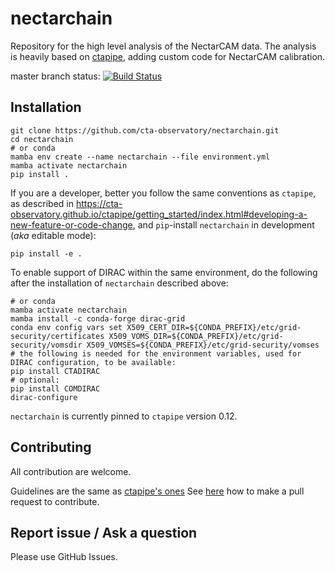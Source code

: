 # nectarchain

Repository for the high level analysis of the NectarCAM data.
The analysis is heavily based on [ctapipe](https://github.com/cta-observatory/ctapipe), adding custom code for NectarCAM calibration.

master branch status: [![Build Status](https://travis-ci.org/cta-observatory/nectarchain.svg?branch=master)](https://travis-ci.org/cta-observatory/nectarchain)

## Installation

```shell
git clone https://github.com/cta-observatory/nectarchain.git
cd nectarchain
# or conda
mamba env create --name nectarchain --file environment.yml
mamba activate nectarchain
pip install .
```
If you are a developer, better you follow the same conventions as `ctapipe`, as described in https://cta-observatory.github.io/ctapipe/getting_started/index.html#developing-a-new-feature-or-code-change, and `pip`-install `nectarchain` in development (_aka_ editable mode):

```shell
pip install -e .
```

To enable support of DIRAC within the same environment, do the following after the installation of `nectarchain` described above:
```shell
# or conda
mamba activate nectarchain 
mamba install -c conda-forge dirac-grid
conda env config vars set X509_CERT_DIR=${CONDA_PREFIX}/etc/grid-security/certificates X509_VOMS_DIR=${CONDA_PREFIX}/etc/grid-security/vomsdir X509_VOMSES=${CONDA_PREFIX}/etc/grid-security/vomses
# the following is needed for the environment variables, used for DIRAC configuration, to be available:
pip install CTADIRAC
# optional:
pip install COMDIRAC
dirac-configure
```

`nectarchain` is currently pinned to `ctapipe` version 0.12.

## Contributing

All contribution are welcome.

Guidelines are the same as [ctapipe's ones](https://cta-observatory.github.io/ctapipe/development/index.html)
See [here](https://cta-observatory.github.io/ctapipe/development/pullrequests.html) how to make a pull request to contribute.


## Report issue / Ask a question

Please use GitHub Issues.
